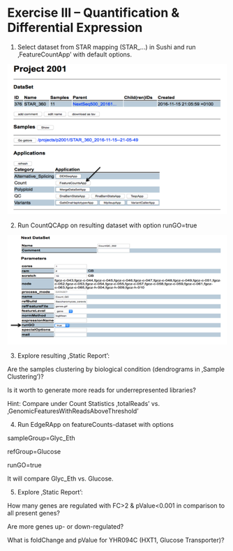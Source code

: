 # Exercise III – Quantification & Differential Expression

1. Select dataset from STAR mapping (STAR_...) in Sushi and run ‚FeatureCountApp’ with default options.

![alt text](https://github.com/opitzl/CombinedCourse/blob/master/images/E3_S1.png "Screenshot1")

2. Run CountQCApp on resulting dataset with option runGO=true

![alt text](https://github.com/opitzl/CombinedCourse/blob/master/images/E3_S2.png "Screenshot2")

3. Explore resulting ‚Static Report’:

 Are the samples clustering by biological condition (dendrograms in ‚Sample Clustering’)? 

 Is it worth to generate more reads for underrepresented libraries?
  
  Hint: Compare under Count Statistics ‚totalReads’ vs. ‚GenomicFeaturesWithReadsAboveThreshold’ 

4. Run EdgeRApp on featureCounts-dataset with options

 sampleGroup=Glyc_Eth 

 refGroup=Glucose 

 runGO=true

 It will compare Glyc_Eth vs. Glucose.

5. Explore ‚Static Report’:

 How many genes are regulated with FC>2 & pValue<0.001 in comparison to all present genes?

 Are more genes up- or down-regulated?

 What is foldChange and pValue for YHR094C (HXT1, Glucose Transporter)?
